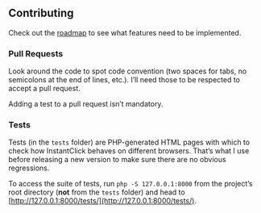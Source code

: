 ## Contributing

Check out the [roadmap](http://instantclick.io/roadmap) to see what features need to be implemented.

### Pull Requests

Look around the code to spot code convention (two spaces for tabs, no semicolons at the end of lines, etc.). I’ll need those to be respected to accept a pull request.

Adding a test to a pull request isn’t mandatory.

### Tests

Tests (in the `tests` folder) are PHP-generated HTML pages with which to check how InstantClick behaves on different browsers. That’s what I use before releasing a new version to make sure there are no obvious regressions.

To access the suite of tests, run `php -S 127.0.0.1:8000` from the project’s root directory (**not** from the `tests` folder) and head to [http://127.0.0.1:8000/tests/](http://127.0.0.1:8000/tests/).
